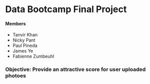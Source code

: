 # Data Bootcamp Final Project
#### Members
* Tanvir Khan
* Nicky Pant
* Paul Pineda
* James Ye
* Fabienne Zumbeuhl

### Objective: Provide an attractive score for user uploaded photoes

